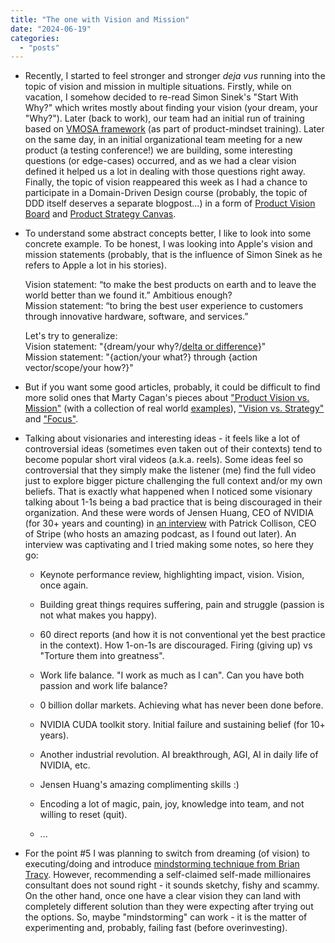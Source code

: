 ```yaml
---
title: "The one with Vision and Mission"
date: "2024-06-19"
categories: 
  - "posts"
---
```


- Recently, I started to feel stronger and stronger _deja vus_ running into the topic of vision and mission in multiple situations. Firstly, while on vacation, I somehow decided to re-read Simon Sinek's "Start With Why?" which writes mostly about finding your vision (your dream, your "Why?"). Later (back to work), our team had an initial run of training based on [VMOSA framework](https://ctb.ku.edu/en/table-of-contents/structure/strategic-planning/vmosa/main) (as part of product-mindset training). Later on the same day, in an initial organizational team meeting for a new product (a testing conference!) we are building, some interesting questions (or edge-cases) occurred, and as we had a clear vision defined it helped us a lot in dealing with those questions right away. Finally, the topic of vision reappeared this week as I had a chance to participate in a Domain-Driven Design course (probably, the topic of DDD itself deserves a separate blogpost...) in a form of [Product Vision Board](https://www.romanpichler.com/blog/the-product-vision-board/) and [Product Strategy Canvas](https://melissaperri.com/blog/2016/07/14/what-is-good-product-strategy).

- To understand some abstract concepts better, I like to look into some concrete example. To be honest, I was looking into Apple's vision and mission statements (probably, that is the influence of Simon Sinek as he refers to Apple a lot in his stories).

    Vision statement: “to make the best products on earth and to leave the world better than we found it.” Ambitious enough?  
    Mission statement: “to bring the best user experience to customers through innovative hardware, software, and services.”  

    Let's try to generalize:  
    Vision statement: "{dream/your why?/[delta or difference](https://www.linkedin.com/posts/simonsinek_activity-7209239281779834881-Tf2O)}"  
    Mission statement: "{action/your what?} through {action vector/scope/your how?}"

- But if you want some good articles, probably, it could be difficult to find more solid ones that Marty Cagan's pieces about ["Product Vision vs. Mission"](https://www.svpg.com/product-vision-vs-mission/) (with a collection of real world [examples](https://www.svpg.com/examples/)), ["Vision vs. Strategy"](https://www.svpg.com/vision-vs-strategy/) and ["Focus"](https://www.svpg.com/product-strategy-focus/).

- Talking about visionaries and interesting ideas - it feels like a lot of controversial ideas (sometimes even taken out of their contexts) tend to become popular short viral videos (a.k.a. reels). Some ideas feel so controversial that they simply make the listener (me) find the full video just to explore bigger picture challenging the full context and/or my own beliefs. That is exactly what happened when I noticed some visionary talking about 1-1s being a bad practice that is being discouraged in their organization. And these were words of Jensen Huang, CEO of NVIDIA (for 30+ years and counting) in [an interview](https://www.youtube.com/watch?v=8Pfa8kPjUio&ab_channel=Stripe) with Patrick Collison, CEO of Stripe (who hosts an amazing podcast, as I found out later). An interview was captivating and I tried making some notes, so here they go:
    - Keynote performance review, highlighting impact, vision. Vision, once again.
    - Building great things requires suffering, pain and struggle (passion is not what makes you happy).
    - 60 direct reports (and how it is not conventional yet the best practice in the context). How 1-on-1s are discouraged. Firing (giving up) vs "Torture them into greatness".
    - Work life balance. "I work as much as I can". Can you have both passion and work life balance?
    - 0 billion dollar markets. Achieving what has never been done before.
    - NVIDIA CUDA toolkit story. Initial failure and sustaining belief (for 10+ years).
    - Another industrial revolution. AI breakthrough, AGI, AI in daily life of NVIDIA, etc.
    - Jensen Huang's amazing complimenting skills :)
    - Encoding a lot of magic, pain, joy, knowledge into team, and not willing to reset (quit).
    
    - ...

- For the point #5 I was planning to switch from dreaming (of vision) to executing/doing and introduce [mindstorming technique from Brian Tracy](https://www.youtube.com/shorts/2PBKk6T9cjA). However, recommending a self-claimed self-made millionaires consultant does not sound right - it sounds sketchy, fishy and scammy. On the other hand, once one have a clear vision they can land with completely different solution than they were expecting after trying out the options. So, maybe "mindstorming" can work - it is the matter of experimenting and, probably, failing fast (before overinvesting).
